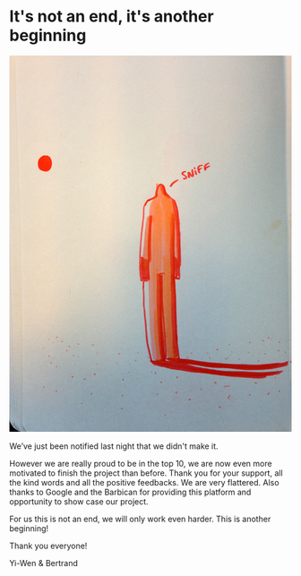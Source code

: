 # It's not an end, it's another beginning

![Example Image](project_images/sniff.jpg?raw=true "Example Image")

We’ve just been notified last night that we didn't make it. 

However we are really proud to be in the top 10, we are now even more motivated to finish the project than before. Thank you for your support, all the kind words and all the positive feedbacks. We are very flattered. Also thanks to Google and the Barbican for providing this platform and opportunity to show case our project.

For us this is not an end, we will only work even harder. This is another beginning!

Thank you everyone!

Yi-Wen & Bertrand